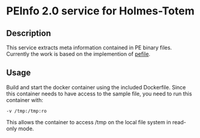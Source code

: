 # PEInfo 2.0 service for Holmes-Totem

## Description

This service extracts meta information contained in PE binary files. Currently the work is based on the implemention of [pefile](https://github.com/erocarrera/pefile).

## Usage

Build and start the docker container using the included Dockerfile. Since this container needs to have access to the sample file, you need to run this container with:

`-v /tmp:/tmp:ro`

This allows the container to access /tmp on the local file system in read-only mode.
